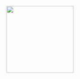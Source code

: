 <p align="center">
    <a href="https://github.com/paudeldipesh">
        <img height="180em" src="https://github-readme-stats-eight-theta.vercel.app/api/top-langs/?username=paudeldipesh&layout=compact&langs_count=8&theme=dark" />
    </a>
</p>
